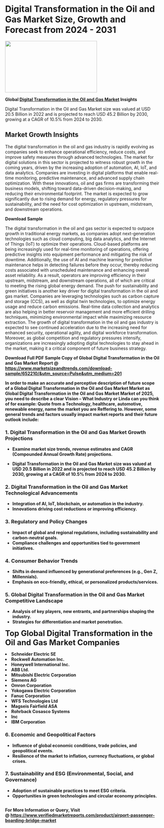 <H1>Digital Transformation in the Oil and Gas Market Size, Growth and Forecast from 2024 - 2031</H1><img class="aligncenter size-medium wp-image-584254" src="https://thirdeyenews.in/wp-content/uploads/2024/09/Global-Market-Research-300x168.jpeg" alt="" width="300" height="168" /><p><strong>Global&nbsp;<a href="https://www.marketsizeandtrends.com/download-sample/652210/&amp;utm_source=Pulse&amp;utm_medium=201">Digital Transformation in the Oil and Gas Market</a> Insights</strong></p><p>Digital Transformation in the Oil and Gas Market size was valued at USD 20.5 Billion in 2022 and is projected to reach USD 45.2 Billion by 2030, growing at a CAGR of 10.5% from 2024 to 2030.</p><p><h2>Market Growth Insights</h2> <p>The digital transformation in the oil and gas industry is rapidly evolving as companies seek to enhance operational efficiency, reduce costs, and improve safety measures through advanced technologies. The market for digital solutions in this sector is projected to witness robust growth in the coming years, driven by the increasing adoption of automation, AI, IoT, and data analytics. Companies are investing in digital platforms that enable real-time monitoring, predictive maintenance, and advanced supply chain optimization. With these innovations, oil and gas firms are transforming their business models, shifting toward data-driven decision-making, and reducing their environmental footprint. The market is expected to grow significantly due to rising demand for energy, regulatory pressures for sustainability, and the need for cost optimization in upstream, midstream, and downstream operations.</p> <p><strong>Download Sample</strong></p> <p>The digital transformation in the oil and gas sector is expected to outpace growth in traditional energy markets, as companies adopt next-generation technologies such as cloud computing, big data analytics, and the Internet of Things (IoT) to optimize their operations. Cloud-based platforms are being increasingly used for real-time monitoring of operations, offering predictive insights into equipment performance and mitigating the risk of downtime. Additionally, the use of AI and machine learning for predictive maintenance helps in detecting failures before they occur, thereby reducing costs associated with unscheduled maintenance and enhancing overall asset reliability. As a result, operators are improving efficiency in their upstream, midstream, and downstream operations, all of which are critical to meeting the rising global energy demand. The push for sustainability and green initiatives is another key driver for digital transformation in the oil and gas market. Companies are leveraging technologies such as carbon capture and storage (CCS), as well as digital twin technologies, to optimize energy usage and reduce carbon emissions. Real-time data collection and analytics are also helping in better reservoir management and more efficient drilling techniques, minimizing environmental impact while maximizing resource extraction. The growth of digital transformation in the oil and gas industry is expected to see continued acceleration due to the increasing need for enhanced security, operational agility, and digital workforce transformation. Moreover, as global competition and regulatory pressures intensify, organizations are increasingly adopting digital technologies to stay ahead in the market, making it a critical component of future business strategy. <p><strong></p><p><span class=""><strong>Download Full PDF Sample Copy of Global Digital Transformation in the Oil and Gas Market Report</strong> @ <a href="https://www.marketsizeandtrends.com/download-sample/652210/&amp;utm_source=Pulse&amp;utm_medium=201" target="_blank">https://www.marketsizeandtrends.com/download-sample/652210/&amp;utm_source=Pulse&amp;utm_medium=201</a></span></p><p>In order to make an accurate and perceptive description of future scope of a Global&nbsp;Digital Transformation in the Oil and Gas Market Market as Global&nbsp;Digital Transformation in the Oil and Gas Market Market of 2025, you need to describe a clear Vision &ndash; What Industry or Linda can you think of for example: Quote from a Technology, healthcare, automotive, renewable energy, name the market you are Reffering to. However, some general trends and factors usually impact market reports and their future outlook include:</p><h3>1.&nbsp;<strong>Digital Transformation in the Oil and Gas Market Growth Projections</strong></h3><ul><li>Examine market size trends, revenue estimates and CAGR (Compounded Annual Growth Rate) projections.</li><li><p>Digital Transformation in the Oil and Gas Market size was valued at USD 20.5 Billion in 2022 and is projected to reach USD 45.2 Billion by 2030, growing at a CAGR of 10.5% from 2024 to 2030.</p></li></ul><h3>2.&nbsp;<strong>Digital Transformation in the Oil and Gas Market Technological Advancements</strong></h3><ul><li>Integration of AI, IoT, blockchain, or automation in the industry.</li><li>Innovations driving cost reductions or improving efficiency.</li></ul><h3>3.&nbsp;<strong>Regulatory and Policy Changes</strong></h3><ul><li>Impact of global and regional regulations, including sustainability and carbon-neutral goals.</li><li>Compliance challenges and opportunities tied to government initiatives.</li></ul><h3>4.&nbsp;<strong>Consumer Behavior Trends</strong></h3><ul><li>Shifts in demand influenced by generational preferences (e.g., Gen Z, Millennials).</li><li>Emphasis on eco-friendly, ethical, or personalized products/services.</li></ul><h3>5.&nbsp;<strong>Global Digital Transformation in the Oil and Gas Market Competitive Landscape</strong></h3><ul><li>Analysis of key players, new entrants, and partnerships shaping the industry.</li><li>Strategies for differentiation and market penetration.</li></ul><p data-pm-slice="1 1 []"><span style="color: inherit; font-family: inherit; font-size: 25px;">Top Global Digital Transformation in the Oil and Gas Market Companies</span></p><div class="" data-test-id=""><p><li>Schneider Electric SE</li><li> Rockwell Automation Inc.</li><li> Honeywell International Inc.</li><li> ABB Ltd.</li><li> Mitsubishi Electric Corporation</li><li> Siemens AG</li><li> Omron Corporation</li><li> Yokogawa Electric Corporation</li><li> Fanuc Corporation</li><li> WFS Technologies Ltd</li><li> Magseis Fairfield ASA</li><li> Rohrback Cosasco Systems</li><li> Inc</li><li> IBM Corporation</li></p></div><h3>6.&nbsp;<strong>Economic and Geopolitical Factors</strong></h3><ul><li>Influence of global economic conditions, trade policies, and geopolitical events.</li><li>Resilience of the market to inflation, currency fluctuations, or global crises.</li></ul><h3>7.&nbsp;<strong>Sustainability and ESG (Environmental, Social, and Governance)</strong></h3><ul><li>Adoption of sustainable practices to meet ESG criteria.</li><li>Opportunities in green technologies and circular economy principles.</li></ul><h2><strong style="font-size: 14px;">For More Information or Query, Visit @&nbsp;</strong><a style="background-color: #ffffff; font-size: 14px;" href="https://www.marketsizeandtrends.com/report/digital-transformation-in-the-oil-and-gas-market/" target="_blank">https://www.verifiedmarketreports.com/product/airport-passenger-boarding-bridge-market</a></h2>
